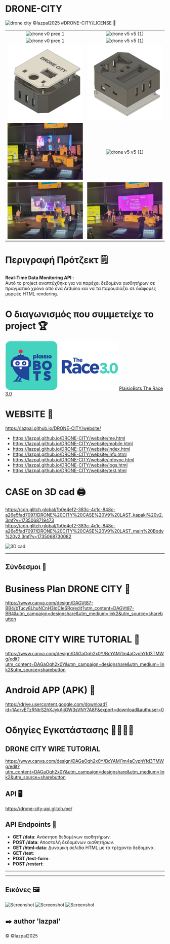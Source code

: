 # DRONE-CITY

![drone city](https://github.com/user-attachments/assets/3f86451d-77db-47f7-9cd2-3b1cdfe29471)
©lazpal2025 #DRONE-CITY/LICENSE
📸
<table align="center">
  <tr>
    <td align="center">
      <img alt="drone v0 pree 1" width="100%" src="https://github.com/user-attachments/assets/1b4163b1-e002-4ae9-8d89-0c4d53fb5f7e" />
    </td>
    <td align="center">
      <img alt="drone v5 v5 (1)" width="80%" src="https://github.com/user-attachments/assets/28d08563-22f5-418c-b583-4853203c56a9" />
    </td>
  </tr>
   <tr>
    <td align="center">
      <img alt="drone v0 pree 1" width="100%" src="https://github.com/user-attachments/assets/90bd81fb-4859-4a98-9d87-a57d6709c614" />
    </td>
    <td align="center">
      <img alt="drone v5 v5 (1)" width="80%" src="https://github.com/user-attachments/assets/d9dcc839-81c8-4791-bea5-5bc7a4cdec78" />
    </td>
  </tr>
   <tr>
    <td align="center">
      <img alt="drone v0 pree 1" src="foto/DRONE CITY CASE V9 LAST v5.png" />
    </td>
    <td align="center">
      <img alt="drone v5 v5 (1)" src="foto/DRONE CITY CASE V9 LAST v5 b.png" />
    </td>
  </tr>
  <tr>
    <td align="center">
      <img alt="drone v0 pree 1" src="foto/IMG-449906a95e8c0c7e065f6733488063c4-V.jpg" />
    </td>
    <td align="center">
      <img alt="drone v5 v5 (1)" width="60%" src="foto/IMG-d1990c6179dcb8b811039e426291c72a-V.jpg" />
    </td>
  </tr>
  <tr>
    <td align="center">
      <img alt="drone v0 pree 1" src="foto/IMG-288cc85d966a14f87a6c4ef9f7b95ae9-V.jpg" />
    </td>
    <td align="center">
      <img alt="drone v5 v5 (1)" src="foto/IMG-8082716beb9dbc422802f3e753e68298-V.jpg" />
    </td>
  </tr>
</table>

# Περιγραφή Πρότζεκτ 🗒️
<b> Real-Time Data Monitoring API :</b><br>
Αυτό το project αναπτύχθηκε για να παρέχει δεδομένα αισθητήρων σε πραγματικό χρόνο από ένα Arduino και να τα παρουσιάζει σε διάφορες μορφές HTML rendering.

# Ο διαγωνισμός που συμμετείχε το project 🏆
<a href="https://www.plaisio.gr/Campaign/Plaisiobots/the-race-3"><img src="foto/robots_logo.png"></a>
<a href="https://www.plaisio.gr/Campaign/Plaisiobots/the-race-3">PlaisioBots The Race 3.0</a>

# WEBSITE 🔗
  https://lazpal.github.io/DRONE-CITY/website/
  - https://lazpal.github.io/DRONE-CITY/website/me.html
  - https://lazpal.github.io/DRONE-CITY/website/mobile.html
  - https://lazpal.github.io/DRONE-CITY/website/index.html
  - https://lazpal.github.io/DRONE-CITY/website/info.html
  - https://lazpal.github.io/DRONE-CITY/website/infovoc.html
  - https://lazpal.github.io/DRONE-CITY/website/logs.html
  - https://lazpal.github.io/DRONE-CITY/website/test.html


# CASE on 3D cad 🖨️
https://cdn.glitch.global/1b0e4ef2-383c-4c1c-848c-a26e5fad7097/DRONE%20CITY%20CASE%20V9%20LAST_kapaki%20v2.3mf?v=1735068719473
<br>
https://cdn.glitch.global/1b0e4ef2-383c-4c1c-848c-a26e5fad7097/DRONE%20CITY%20CASE%20V9%20LAST_main%20Body%20v2.3mf?v=1735068730082

![3D cad](https://cdn.glitch.global/85c496f4-339c-4a03-a7ab-c24872c1a54e/DRONE%20CITY%20CASE%20V9%20LAST%20v6.obj.png?v=1733138383023)

<hr>

## Σύνδεσμοι 🔗

# Business Plan DRONE CITY 📜
https://www.canva.com/design/DAGVt87-BB4/bTucy8LhuNCnH3ldCIeSRg/edit?utm_content=DAGVt87-BB4&utm_campaign=designshare&utm_medium=link2&utm_source=sharebutton

# DRONE CITY WIRE TUTORIAL 🔩
https://www.canva.com/design/DAGaOqh2x0Y/BcYAMi1m4aCvphYfd3TMWg/edit?utm_content=DAGaOqh2x0Y&utm_campaign=designshare&utm_medium=link2&utm_source=sharebutton

# Android APP (APK) 📱
https://drive.usercontent.google.com/download?id=1AdrvETzRNtrS2hXJykAjjGW3sVNY7A8F&export=download&authuser=0


# Οδηγίες Εγκατάστασης 🧑🏻‍💻🔧
## DRONE CITY WIRE TUTORIAL
https://www.canva.com/design/DAGaOqh2x0Y/BcYAMi1m4aCvphYfd3TMWg/edit?utm_content=DAGaOqh2x0Y&utm_campaign=designshare&utm_medium=link2&utm_source=sharebutton

## API 🖥️
  https://drone-city-api.glitch.me/

## API Endpoints 🧶
- **GET /data**: Ανάκτηση δεδομένων αισθητήρων.
- **POST /data**: Αποστολή δεδομένων αισθητήρων.
- **GET /html-data**: Δυναμική σελίδα HTML με τα τρέχοντα δεδομένα.
- **GET /test**: 
- **POST /test-form**: 
- **POST /restart**: 
<hr>

-----------------

## Εικόνες 🖼️
![Screenshot](https://cdn.glitch.global/85c496f4-339c-4a03-a7ab-c24872c1a54e/drone%20city55.png?v=1726320965795)
![Screenshot](https://github.com/user-attachments/assets/080e34d8-3290-4632-82b9-ab89d184ff61)
![Screenshot](https://cdn.glitch.global/85c496f4-339c-4a03-a7ab-c24872c1a54e/drone%20city%20logo%20design.png?v=1726322758669)

##
✒️ author 'lazpal'
----
©️ ©lazpal2025

```
